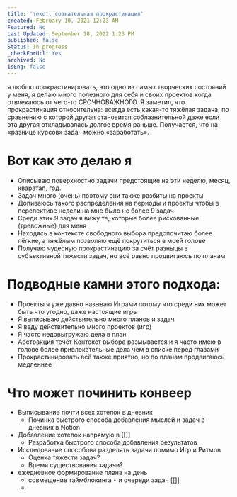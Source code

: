 ```yaml
---
title: 'текст: сознательная прокрастинация'
created: February 10, 2021 12:23 AM
Featured: No
Last Updated: September 18, 2022 1:23 PM
published: false
Status: In progress
_checkForUrl: Yes
archived: No
isEng: false
---
```


я люблю прокрастинировать, это одно из самых творческих состояний у меня, я делаю много полезного для себя и своих проектов когда отвлекаюсь от чего-то СРОЧНОВАЖНОГО. Я заметил, что прокрастинация относительна: всегда есть какая-то тяжёлая задача, по сравнению с которой другая становится соблазнительной даже если эта другая откладывалась долгое время раньше. Получается, что на «разнице курсов» задач можно «заработать».

# Вот как это делаю я

- Описываю поверхностно задачи предстоящие на эти неделю, месяц, кваратал, год.
- Задач много (очень) поэтому они также разбиты на проекты
- Допиваюсь такого распределения на периоды и проекты чтобы в перспективе недели на мне было не более 9 задач
- Среди этих 9 задач я вижу те, которые более рискованные (тревожные) для меня
- Находясь в контексте свободного выбора предопочитаю более лёгкие, а тяжёлым позволяю ещё покрутиться в моей голове
- Получаю чудесную прокрастинацию за счёт разныцы в субъективной тяжести задач, но всё равно продвигаюсь по планам

# Подводные камни этого подхода:

- Проекты я уже давно называю Играми потому что среди них может быть что угодно, даже настоящие игры
- Я выписываю действительно много планов и задач
- Я веду действительно много проектов (игр)
- Я часто недовыгружаю дела в план
- ~~Абстракция течёт~~ Контекст выбора размывается и я часто имею в голове более привлекательные дела чем в списке перед глазами
- Прокрастинировать всё также приятно, но по планам продвигаюсь медленнее

# Что может починить конвеер

- Выписывание почти всех хотелок в дневник
    - Починка быстрого способа добавления мыслей и задач в дневник в Notion
- Добавление хотелок напрямую в [[]]
    - Разработка быстрого способа добавления результатов
- Исследование способова разделять задачи помимо Игр и Ритмов
    - Оценка тяжести задач?
    - Время существования задачи?
- ежедневное формирование плана на день
    - совмещение таймблокинга ‣ и очереди задач [[]]
    -